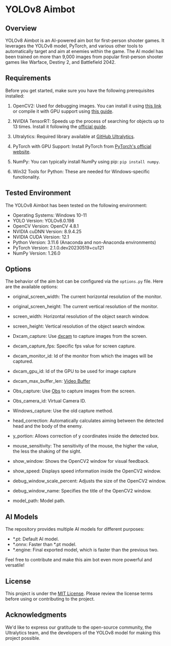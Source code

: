 # YOLOv8 Aimbot

## Overview

YOLOv8 Aimbot is an AI-powered aim bot for first-person shooter games. It leverages the YOLOv8 model, PyTorch, and various other tools to automatically target and aim at enemies within the game. The AI model has been trained on more than 9,000 images from popular first-person shooter games like Warface, Destiny 2, and Battlefield 2042.

## Requirements

Before you get started, make sure you have the following prerequisites installed:

1. OpenCV2: Used for debugging images. You can install it using [this link](https://pypi.org/project/opencv-python) or compile it with GPU support using [this guide](https://www.youtube.com/watch?v=HsuKxjQhFU0&ab_channel=NicolaiNielsen).

2. NVIDIA TensorRT: Speeds up the process of searching for objects up to 13 times. Install it following the [official guide](https://docs.nvidia.com/deeplearning/tensorrt/install-guide/index.html).

3. Ultralytics: Required library available at [GitHub Ultralytics](https://github.com/ultralytics/ultralytics).

4. PyTorch with GPU Support: Install PyTorch from [PyTorch's official website](https://pytorch.org/).

5. NumPy: You can typically install NumPy using pip: `pip install numpy`.

6. Win32 Tools for Python: These are needed for Windows-specific functionality.

## Tested Environment

The YOLOv8 Aimbot has been tested on the following environment:

- Operating Systems: Windows 10-11
- YOLO Version: YOLOv8.0.198
- OpenCV Version: OpenCV 4.8.1
- NVIDIA cuDNN Version: 8.9.4.25
- NVIDIA CUDA Version: 12.1
- Python Version: 3.11.6 (Anaconda and non-Anaconda environments)
- PyTorch Version: 2.1.0.dev20230519+cu121
- NumPy Version: 1.26.0

## Options

The behavior of the aim bot can be configured via the `options.py` file. Here are the available options:
- original_screen_width: The current horizontal resolution of the monitor.
- original_screen_height: The current vertical resolution of the monitor.

- screen_width: Horizontal resolution of the object search window.
- screen_height: Vertical resolution of the object search window.

- Dxcam_capture: Use [dxcam](https://github.com/ra1nty/DXcam) to capture images from the screen.
- dxcam_capture_fps: Specific fps value for screen capture.
- dxcam_monitor_id: Id of the monitor from which the images will be captured.
- dxcam_gpu_id: Id of the GPU to be used for image capture
- dxcam_max_buffer_len: [Video Buffer](https://github.com/ra1nty/DXcam#video-buffer)

- Obs_capture: Use [Obs](https://github.com/obsproject/obs-studio) to capture images from the screen.
- Obs_camera_id: Virtual Camera ID.

- Windows_capture: Use the old capture method.

- head_correction: Automatically calculates aiming between the detected head and the body of the enemy.
- y_portion: Allows correction of y coordinates inside the detected box.

- mouse_sensitivity: The sensitivity of the mouse, the higher the value, the less the shaking of the sight.

- show_window: Shows the OpenCV2 window for visual feedback.
- show_speed: Displays speed information inside the OpenCV2 window.
- debug_window_scale_percent: Adjusts the size of the OpenCV2 window.
- debug_window_name: Specifies the title of the OpenCV2 window.

- model_path: Model path.
## AI Models

The repository provides multiple AI models for different purposes:

- *.pt: Default AI model.
- *.onnx: Faster than *.pt model.
- *.engine: Final exported model, which is faster than the previous two.

Feel free to contribute and make this aim bot even more powerful and versatile!

## License

This project is under the [MIT License](LICENSE). Please review the license terms before using or contributing to the project.

## Acknowledgments

We'd like to express our gratitude to the open-source community, the Ultralytics team, and the developers of the YOLOv8 model for making this project possible.
